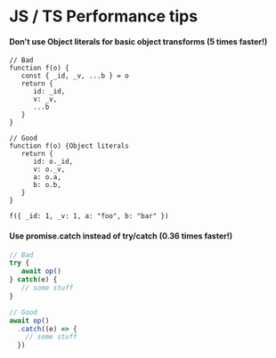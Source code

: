# JS / TS Performance tips

#### Don't use Object literals for basic object transforms (5 times faster!)
```
// Bad
function f(o) {
   const { _id, _v, ...b } = o
   return {
      id: _id,
      v: _v,
      ...b
   } 
}

// Good
function f(o) {Object literals
   return {
      id: o._id,
      v: o._v,
      a: o.a,
      b: o.b,
   } 
}

f({ _id: 1, _v: 1, a: "foo", b: "bar" })
```

#### Use promise.catch instead of try/catch (0.36 times faster!)
```js
// Bad
try {
   await op()
} catch(e) {
   // some stuff
}

// Good
await op()
  .catch((e) => { 
    // some stuff
  })
```
